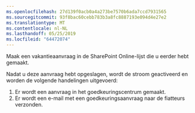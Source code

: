```yaml
---
ms.openlocfilehash: 27d139f0acb0a4a273be7570b6ada7ccd7931565
ms.sourcegitcommit: 93f8bac60cebb783b3a8fc8887193e094d4e27e2
ms.translationtype: MT
ms.contentlocale: nl-NL
ms.lasthandoff: 05/25/2019
ms.locfileid: "64472074"
---
```

Maak een vakantieaanvraag in de SharePoint Online-lijst die u eerder hebt gemaakt.

Nadat u deze aanvraag hebt opgeslagen, wordt de stroom geactiveerd en worden de volgende handelingen uitgevoerd:

1. Er wordt een aanvraag in het goedkeuringscentrum gemaakt.
2. Er wordt een e-mail met een goedkeuringsaanvraag naar de fiatteurs verzonden.

